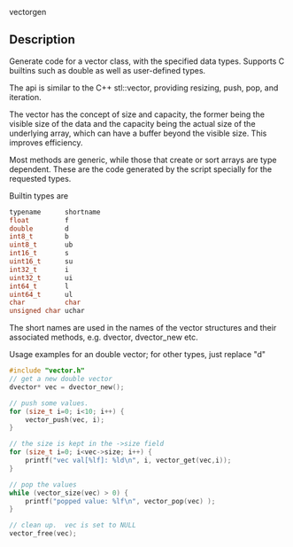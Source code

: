 vectorgen

Description
-----------

Generate code for a vector class, with the specified data types.  Supports C
builtins such as double as well as user-defined types.

The api is similar to the C++ stl::vector, providing resizing, push, pop,
and iteration.

The vector has the concept of size and capacity, the former being the visible
size of the data and the capacity being the actual size of the underlying
array, which can have a buffer beyond the visible size.  This improves
efficiency.  

Most methods are generic, while those that create or sort arrays are type
dependent.  These are the code generated by the script specially for the
requested types.

Builtin types are 

```C
typename      shortname
float         f
double        d
int8_t        b
uint8_t       ub
int16_t       s
uint16_t      su
int32_t       i
uint32_t      ui
int64_t       l
uint64_t      ul
char          char
unsigned char uchar
```

The short names are used in the names of the vector structures and their
associated methods, e.g. dvector, dvector_new etc.

Usage examples for an double vector; for other types, just replace "d"
```C
#include "vector.h"
// get a new double vector
dvector* vec = dvector_new();

// push some values.
for (size_t i=0; i<10; i++) {
    vector_push(vec, i);
}

// the size is kept in the ->size field
for (size_t i=0; i<vec->size; i++) {
    printf("vec val[%lf]: %ld\n", i, vector_get(vec,i));
}

// pop the values
while (vector_size(vec) > 0) {
    printf("popped value: %lf\n", vector_pop(vec) );
}

// clean up.  vec is set to NULL
vector_free(vec);
```
